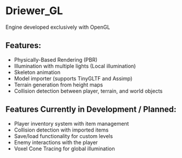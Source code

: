 # Driewer_GL

Engine developed exclusively with OpenGL

## Features:
- Physically-Based Rendering (PBR)
- Illumination with multiple lights (Local illumination)
- Skeleton animation
- Model importer (supports TinyGLTF and Assimp)
- Terrain generation from height maps
- Collision detection between player, terrain, and world objects

## Features Currently in Development / Planned:
- Player inventory system with item management
- Collision detection with imported items
- Save/load functionality for custom levels
- Enemy interactions with the player
- Voxel Cone Tracing for global illumination
